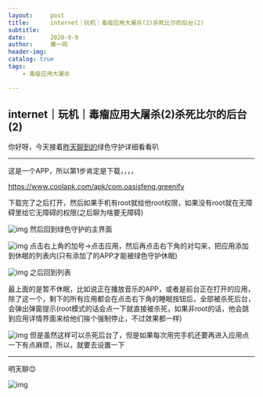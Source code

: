 ```yaml
---
layout:     post
title:      internet｜玩机｜毒瘤应用大屠杀(2)杀死比尔的后台(2)
subtitle:   
date:       2020-9-9
author:     廉一鸣
header-img: 
catalog: true
tags:
    - 毒瘤应用大屠杀

---
```


## internet｜玩机｜毒瘤应用大屠杀(2)杀死比尔的后台(2)

你好呀，今天接着[昨天聊到的](https://mp.weixin.qq.com/s?__biz=MzI4Nzc2MzA3OQ==&mid=2247485035&idx=1&sn=b098d9adc1e6707589744ed4cdae1a0f&scene=21#wechat_redirect)绿色守护详细看看叭

------

这是一个APP，所以第1步肯定是下载，，，，

https://www.coolapk.com/apk/com.oasisfeng.greenify

下载完了之后打开，然后如果手机有root就给他root权限，如果没有root就在无障碍里给它无障碍的权限(之后聊为啥要无障碍)

![img](https://mmbiz.qpic.cn/mmbiz_jpg/tMsLbdfwxoN1xN3TtyFdaJrXG23vTGzdrqITkbbaaj4Ltcq27TAu73G7wycmDQjYFVoicSqSo9uhmpQ5kdzooIw/640?wx_fmt=jpeg&tp=webp&wxfrom=5&wx_lazy=1&wx_co=1)
然后回到绿色守护的主界面

![img](https://mmbiz.qpic.cn/mmbiz_jpg/tMsLbdfwxoN1xN3TtyFdaJrXG23vTGzd6RQlXrt1AlIIgFhfmaGWbNGJZY92ichsGVEOKK4ragllgKxqP9Larow/640?wx_fmt=jpeg&tp=webp&wxfrom=5&wx_lazy=1&wx_co=1)
点击右上角的加号→点击应用，然后再点击右下角的对勾来，把应用添加到休眠的列表内(只有添加了的APP才能被绿色守护休眠)

![img](https://mmbiz.qpic.cn/mmbiz_jpg/tMsLbdfwxoN1xN3TtyFdaJrXG23vTGzdCqXTiaHic9onZc21OsMjpm2iaVEf2byI7wicIBicWFziabLvhXia1yNDPkcDg/640?wx_fmt=jpeg&tp=webp&wxfrom=5&wx_lazy=1&wx_co=1)
之后回到列表

最上面的是暂不休眠，比如说正在播放音乐的APP，或者是前台正在打开的应用，除了这一个，剩下的所有应用都会在点击右下角的睡眠按钮后，全部被杀死后台，会弹出弹窗提示(root模式的话会点一下就直接被杀死，如果非root的话，他会跳到应用详情界面来给他们挨个强制停止，不过效果都一样)

![img](https://mmbiz.qpic.cn/mmbiz_jpg/tMsLbdfwxoN1xN3TtyFdaJrXG23vTGzdY4VKHBDLXVibaTeKyHRjc525CrAprsicaea7UotDHF96C9gVL0CUEILw/640?wx_fmt=jpeg&tp=webp&wxfrom=5&wx_lazy=1&wx_co=1)
但是虽然这样可以杀死后台了，但是如果每次用完手机还要再进入应用点一下有点麻烦，所以，就要去设置一下

------

明天聊😊

![img](https://mmbiz.qlogo.cn/mmbiz_jpg/qjdicZxVv5np4iasiauSouLUvu0C7OQUJNJsickBeTWAyuquib49Sn3YFzr1n1gajPPbVdbeL5IQMblPRw2Aeb3BMQA/0?wx_fmt=jpeg)